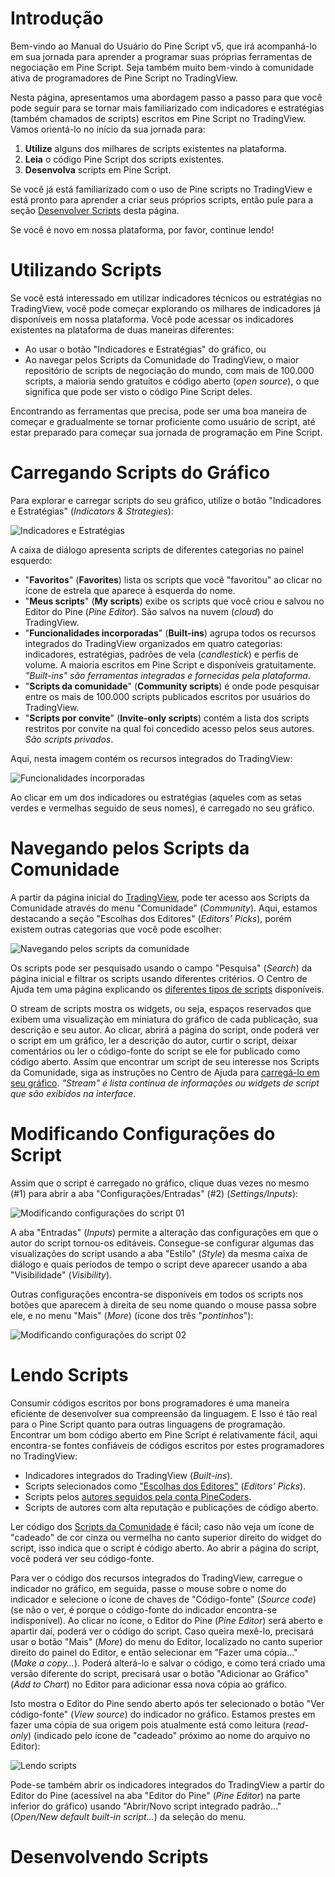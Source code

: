 
# Introdução

Bem-vindo ao Manual do Usuário do Pine Script v5, que irá acompanhá-lo em sua jornada para aprender a programar suas próprias ferramentas de negociação em Pine Script.
Seja também muito bem-vindo à comunidade ativa de programadores de Pine Script no TradingView.

Nesta página, apresentamos uma abordagem passo a passo para que você pode seguir para se tornar mais familiarizado com indicadores e estratégias (também chamados de scripts) escritos em Pine Script no TradingView. Vamos orientá-lo no início da sua jornada para:

1. __Utilize__ alguns dos milhares de scripts existentes na plataforma.
2. __Leia__ o código Pine Script dos scripts existentes.
3. __Desenvolva__ scripts em Pine Script.

Se você já está familiarizado com o uso de Pine scripts no TradingView e está pronto para aprender a criar seus próprios scripts, então pule para a seção [Desenvolver Scripts](01_primeiros_passos.md#desenvolver-scripts) desta página.

Se você é novo em nossa plataforma, por favor, continue lendo!


# Utilizando Scripts

Se você está interessado em utilizar indicadores técnicos ou estratégias no TradingView, você pode começar explorando os milhares de indicadores já disponíveis em nossa plataforma.
Você pode acessar os indicadores existentes na plataforma de duas maneiras diferentes:

* Ao usar o botão "Indicadores e Estratégias" do gráfico, ou
* Ao navegar pelos Scripts da Comunidade do TradingView, o maior repositório de scripts de negociação do mundo, com mais de 100.000 scripts, a maioria sendo gratuitos e código aberto (_open source_), o que significa que pode ser visto o código Pine Script deles.

Encontrando as ferramentas que precisa, pode ser uma boa maneira de começar e gradualmente se tornar proficiente como usuário de script, até estar preparado para começar sua jornada de programação em Pine Script.


# Carregando Scripts do Gráfico

Para explorar e carregar scripts do seu gráfico, utilize o botão "Indicadores e Estratégias" (_Indicators & Strategies_):

![Indicadores e Estratégias](./imgs/FirstSteps-LoadingScriptsFromTheChart-01.png)


A caixa de diálogo apresenta scripts de diferentes categorias no painel esquerdo:

* "__Favoritos__" (__Favorites__) lista os scripts que você "favoritou" ao clicar no ícone de estrela que aparece à esquerda do nome.
* "__Meus scripts__" (__My scripts__) exibe os scripts que você criou e salvou no Editor do Pine (_Pine Editor_). São salvos na nuvem (_cloud_) do TradingView.
* "__Funcionalidades incorporadas__" (__Built-ins__) agrupa todos os recursos integrados do TradingView organizados em quatro categorias: indicadores, estratégias, padrões de vela (_candlestick_) e perfis de volume. A maioria escritos em Pine Script e disponíveis gratuitamente. _"Built-ins" são ferramentas integradas e fornecidas pela plataforma_.
* "__Scripts da comunidade__" (__Community scripts__) é onde pode pesquisar entre os mais de 100.000 scripts publicados escritos por usuários do TradingView.
* "__Scripts por convite__" (__Invite-only scripts__) contém a lista dos scripts restritos por convite na qual foi concedido acesso pelos seus autores. _São scripts privados_.

Aqui, nesta imagem contém os recursos integrados do TradingView:

![Funcionalidades incorporadas](./imgs/FirstSteps-LoadingScriptsFromTheChart-02.png)

Ao clicar em um dos indicadores ou estratégias (aqueles com as setas verdes e vermelhas seguido de seus nomes), é carregado no seu gráfico.


# Navegando pelos Scripts da Comunidade

A partir da página inicial do [TradingView](https://www.tradingview.com), pode ter acesso aos Scripts da Comunidade através do menu "Comunidade" (_Community_).
Aqui, estamos destacando a seção "Escolhas dos Editores" (_Editors’ Picks_), porém existem outras categorias que você pode escolher:

![Navegando pelos scripts da comunidade](./imgs/FirstSteps-BrowsingCommunityScripts-01.png)

Os scripts pode ser pesquisado usando o campo "Pesquisa" (_Search_) da página inicial e filtrar os scripts usando diferentes critérios.
O Centro de Ajuda tem uma página explicando os [diferentes tipos de scripts](https://www.tradingview.com/support/solutions/43000558522) disponíveis.

O stream de scripts mostra os widgets, ou seja, espaços reservados que exibem uma visualização em miniatura do gráfico de cada publicação, sua descrição e seu autor.
Ao clicar, abrirá a página do script, onde poderá ver o script em um gráfico, ler a descrição do autor, curtir o script, deixar comentários ou ler o código-fonte do script se ele for publicado como código aberto.
Assim que encontrar um script de seu interesse nos Scripts da Comunidade, siga as instruções no Centro de Ajuda para [carregá-lo em seu gráfico](https://www.tradingview.com/support/solutions/43000555216).
_"Stream" é lista contínua de informações ou widgets de script que são exibidos na interface_.


# Modificando Configurações do Script

Assim que o script é carregado no gráfico, clique duas vezes no mesmo (#1) para abrir a aba "Configurações/Entradas" (#2) (_Settings/Inputs_):

![Modificando configurações do script 01](./imgs/FirstSteps-ChangingScriptSettings-01.png)

A aba "Entradas" (_Inputs_) permite a alteração das configurações em que o autor do script tornou-os editáveis.
Consegue-se configurar algumas das visualizações do script usando a aba "Estilo" (_Style_) da mesma caixa de diálogo e quais períodos de tempo o script deve aparecer usando a aba "Visibilidade" (_Visibility_).

Outras configurações encontra-se disponíveis em todos os scripts nos botões que aparecem à direita de seu nome quando o mouse passa sobre ele, e no menu "Mais" (_More_) (ícone dos três "_pontinhos_"):

![Modificando configurações do script 02](./imgs/FirstSteps-ChangingScriptSettings-02.png)


# Lendo Scripts

Consumir códigos escritos por bons programadores é uma maneira eficiente de desenvolver sua compreensão da linguagem.
E Isso é tão real para o Pine Script quanto para outras linguagens de programação.
Encontrar um bom código aberto em Pine Script é relativamente fácil, aqui encontra-se fontes confiáveis de códigos escritos por estes programadores no TradingView:

* Indicadores integrados do TradingView (_Built-ins_).
* Scripts selecionados como ["Escolhas dos Editores"](https://www.tradingview.com/scripts/editors-picks) (_Editors’ Picks_).
* Scripts pelos [autores seguidos pela conta PineCoders](https://www.tradingview.com/u/PineCoders/#following-people).
* Scripts de autores com alta reputação e publicações de código aberto.

Ler código dos [Scripts da Comunidade](https://www.tradingview.com/scripts) é fácil; caso não veja um ícone de "cadeado" de cor cinza ou vermelha no canto superior direito do widget do script, isso indica que o script é código aberto. Ao abrir a página do script, você poderá ver seu código-fonte.

Para ver o código dos recursos integrados do TradingView, carregue o indicador no gráfico, em seguida, passe o mouse sobre o nome do indicador e selecione o ícone de chaves de "Código-fonte" (_Source code_) (se não o ver, é porque o código-fonte do indicador encontra-se indisponível).
Ao clicar no ícone, o Editor do Pine (_Pine Editor_) será aberto e apartir daí, poderá ver o código do script. Caso queira mexê-lo, precisará usar o botão "Mais" (_More_) do menu do Editor, localizado no canto superior direito do painel do Editor, e então selecionar em "Fazer uma cópia..." (_Make a copy…_).
Poderá alterá-lo e salvar o código, e como terá criado uma versão diferente do script, precisará usar o botão "Adicionar ao Gráfico" (_Add to Chart_) no Editor para adicionar essa nova cópia ao gráfico.

Isto mostra o Editor do Pine sendo aberto após ter selecionado o botão "Ver código-fonte" (_View source_) do indicador no gráfico.
Estamos prestes em fazer uma cópia de sua origem pois atualmente está como leitura (_read-only_) (indicado pelo ícone de "cadeado" próximo ao nome do arquivo no Editor):

![Lendo scripts](./imgs/FirstSteps-ReadingScripts-01.png)

Pode-se também abrir os indicadores integrados do TradingView a partir do Editor do Pine (acessível na aba "Editor do Pine" (_Pine Editor_) na parte inferior do gráfico) usando "Abrir/Novo script integrado padrão..." (_Open/New default built-in script…_) da seleção do menu.



# Desenvolvendo Scripts

